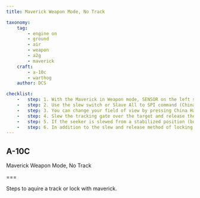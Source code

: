 ```yaml
---
title: Maverick Weapon Mode, No Track

taxonomy:
    tag:
        - engine on
        - ground
        - air
        - weapon
        - a2g
        - maverick
    craft:
        - a-10c
        - warthog
    author: DCS

checklist:
    -   step: 1. With the Maverick in Weapon mode, SENSOR on the left side of the display is replaced with the Dynamic Launch Zone (DLZ). The caret on the right side of the DLZ indicates line of sight range from the aircraft to the ground point under the tracking gate. The top and bottom of the DLZ staple indicate the maximum and minimum range of the Maverick. The number at the bottom of the DLZ indicates the projected flight time of the missile. 
    -   step: 2. Use the slew switch or Slave All to SPI command (China Hat Forward Long) to move the tracking gate over the desired target.  
    -   step: 3. You can change your field of view by pressing China Hat Forward Short on the throttle. 
    -   step: 4. Slew the tracking gate over the target and release the slew control. When you release, the Maverick will attempt to lock onto the center of mass of a target it detects inside the tracking gate.  If it cannot lock on to a target, after a few seconds, the seeker will go into Break Lock mode and the crosshairs will expand out to the edges of the display.  To try to lock again, slew the tracking gate back on to the target and release the slew control.  Depending on the range to target and the size of the target, this may take a few tries. 
    -   step: 5. If the seeker is slewed from a stabilized position (boresight or slaved to SPI), it will no longer be stabilized once slewed off. 
    -   step: 6. In addition to the slew and release method of locking a target, you may also keep the tracking gate in boresight and fly to place the tracking gate over the target and then press TMS Forward Short to initiate a lock. You can also do this when the tracking gate has been moved over a target while in a slave state (such as slaving your Maverick to the SPI).
---
```


## A-10C 
Maverick Weapon Mode, No Track

===


Steps to aquire a track or lock with maverick.